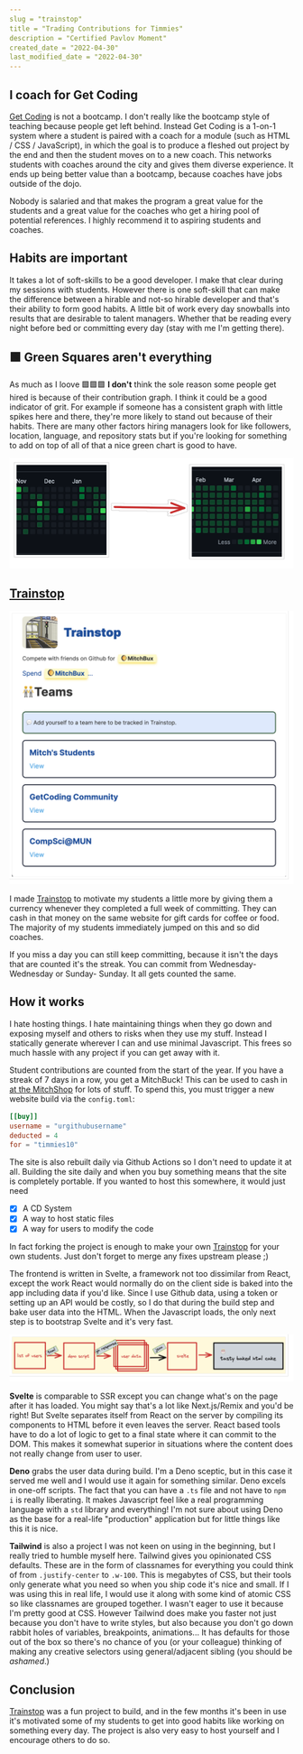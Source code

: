 ```yaml
---
slug = "trainstop"
title = "Trading Contributions for Timmies"
description = "Certified Pavlov Moment"
created_date = "2022-04-30"
last_modified_date = "2022-04-30"
---
```


## I coach for Get Coding

[Get Coding](get-coding.ca) is not a bootcamp. I don't really like the
bootcamp style of teaching because people get left behind. Instead Get Coding
is a 1-on-1 system where a student is paired with a coach for a module (such as
HTML / CSS / JavaScript), in which the goal is to produce a fleshed out project
by the end and then the student moves on to a new coach. This networks students
with coaches around the city and gives them diverse experience. It ends up
being better value than a bootcamp, because coaches have jobs outside of the
dojo.

Nobody is salaried and that makes the program a great value for the
students and a great value for the coaches who get a hiring pool of potential
references. I highly recommend it to aspiring students and coaches.

## Habits are important

It takes a lot of soft-skills to be a good developer. I make that clear during
my sessions with students. However there is one soft-skill that can make the
difference between a hirable and not-so hirable developer and that's their
ability to form good habits. A little bit of work every day snowballs into
results that are desirable to talent managers. Whether that be reading every
night before bed or committing every day (stay with me I'm getting there).

## 🟩 Green Squares aren't everything

As much as I loove 🟩🟩🟩 **I don't** think the sole reason some people get
hired is because of their contribution graph. I think it could be a good
indicator of grit. For example if someone has a consistent graph with little
spikes here and there, they're more likely to stand out because of their
habits. There are many other factors hiring managers look for like followers,
location, language, and repository stats but if you're looking for something
to add on top of all of that a nice green chart is good to have.

![A GitHub contribution graph going from very few to a lot of commits](/blog-assets/good-contrib-graph.png)

## [Trainstop](https://trainstop.mitchellhynes.com)

![A screenshot of Trainstop](/blog-assets/trainstop1.png)

I made [Trainstop](https://trainstop.mitchellhynes.com) to motivate my students a little more by giving them a
currency whenever they completed a full week of committing. They can cash in
that money on the same website for gift cards for coffee or food. The majority
of my students immediately jumped on this and so did coaches.

If you miss a day you can still keep committing, because it isn't the days that
are counted it's the streak. You can commit from Wednesday-Wednesday or Sunday-
Sunday. It all gets counted the same.

## How it works

I hate hosting things. I hate maintaining things when they go down and exposing
myself and others to risks when they use my stuff. Instead I statically
generate wherever I can and use minimal Javascript. This frees so much hassle
with any project if you can get away with it.

Student contributions are counted from the start of the year. If you have a
streak of 7 days in a row, you get a MitchBuck! This can be used to cash in
[at the MitchShop](https://trainstop.mitchellhynes.com/shop) for lots of stuff.
To spend this, you must trigger a new website build via the `config.toml`:

```toml
[[buy]]
username = "urgithubusername"
deducted = 4
for = "timmies10"
```

The site is also rebuilt daily via Github Actions so I don't need to update it
at all. Building the site daily and when you buy something means that the site
is completely portable. If you wanted to host this somewhere, it would just need

- [x] A CD System
- [x] A way to host static files
- [x] A way for users to modify the code

In fact forking the project is enough to make your own [Trainstop](https://trainstop.mitchellhynes.com) for your
own students. Just don't forget to merge any fixes upstream please ;)

The frontend is written in Svelte, a framework not too dissimilar from React,
except the work React would normally do on the client side is baked into the
app including data if you'd like. Since I use Github data, using a token or
setting up an API would be costly, so I do that during the build step and bake
user data into the HTML. When the Javascript loads, the only next step is to
bootstrap Svelte and it's very fast.

![A diagram of how Trainstop gets built. It starts with a list of users (T.O.M.L.) then gets passed to a deno script that gets a response from github. Then that github data gets fed to Svelte (the frontend build process) through a list of users, which finally gets baked into an H.T.M.L. cake for the frontend to consume.](/blog-assets/trainstop2.png)

**Svelte** is comparable to SSR except you can change what's on the page after it
has loaded. You might say that's a lot like Next.js/Remix and you'd be right!
But Svelte separates itself from React on the server by compiling its
components to HTML before it even leaves the server. React based tools have to
do a lot of logic to get to a final state where it can commit to the DOM. This
makes it somewhat superior in situations where the content does not really
change from user to user.

**Deno** grabs the user data during build. I'm a Deno sceptic, but in this case it
served me well and I would use it again for something similar. Deno excels in
one-off scripts. The fact that you can have a `.ts` file and not have to `npm i`
is really liberating. It makes Javascript feel like a real programming
language with a `std` library and everything! I'm not sure about using Deno as
the base for a real-life "production" application but for little things like
this it is nice.

**Tailwind** is also a project I was not keen on using in the beginning, but I
really tried to humble myself here. Tailwind gives you opinionated CSS
defaults. These are in the form of classnames for everything you could think of
from `.justify-center` to `.w-100`. This is megabytes of CSS, but their tools
only generate what you need so when you ship code it's nice and small. If I was
using this in real life, I would use it along with some kind of atomic CSS so
like classnames are grouped together. I wasn't eager to use it because I'm
pretty good at CSS. However Tailwind does make you faster not just because you
don't have to write styles, but also because you don't go down rabbit holes
of variables, breakpoints, animations... It has defaults for those out of the
box so there's no chance of you (or your colleague) thinking of making any
creative selectors using general/adjacent sibling (you should be _ashamed_.)

## Conclusion

[Trainstop](https://trainstop.mitchellhynes.com) was a fun project to build, and in the few months it's been in use
it's motivated some of my students to get into good habits like working on
something every day. The project is also very easy to host yourself and I
encourage others to do so.
